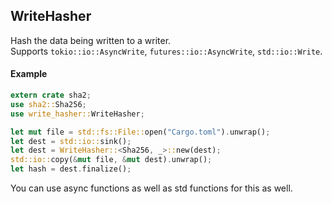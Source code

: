 ## WriteHasher

Hash the data being written to a writer.  
Supports `tokio::io::AsyncWrite`, `futures::io::AsyncWrite`, `std::io::Write`.  

#### Example
```rust
extern crate sha2;
use sha2::Sha256;
use write_hasher::WriteHasher;

let mut file = std::fs::File::open("Cargo.toml").unwrap();
let dest = std::io::sink();
let dest = WriteHasher::<Sha256, _>::new(dest);
std::io::copy(&mut file, &mut dest).unwrap();
let hash = dest.finalize();
```

You can use async functions as well as std functions for this as well.

